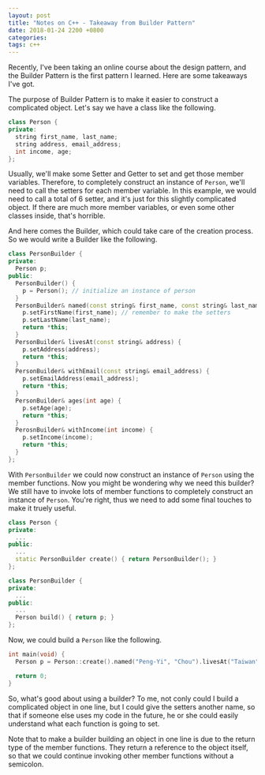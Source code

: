 ```yaml
---
layout: post
title: "Notes on C++ - Takeaway from Builder Pattern"
date: 2018-01-24 2200 +0800
categories:
tags: c++
---
```


Recently, I've been taking an online course about the design pattern, and the Builder Pattern is the first pattern I learned. Here are some takeaways I've got.

The purpose of Builder Pattern is to make it easier to construct a complicated object. Let's say we have a class like the following.
``` c++
class Person {
private:
  string first_name, last_name;
  string address, email_address;
  int income, age;
};
```

Usually, we'll make some Setter and Getter to set and get those member variables. Therefore, to completely construct an instance of ```Person```, we'll need to call the setters for each member variable. In this example, we would need to call a total of 6 setter, and it's just for this slightly complicated object. If there are much more member variables, or even some other classes inside, that's horrible.

And here comes the Builder, which could take care of the creation process. So we would write a Builder like the following.
``` c++
class PersonBuilder {
private:
  Person p;
public:
  PersonBuilder() {
    p = Person(); // initialize an instance of person
  }
  PersonBuilder& named(const string& first_name, const string& last_name) {
    p.setFirstName(first_name); // remember to make the setters
    p.setLastName(last_name);
    return *this;
  }
  PersonBuilder& livesAt(const string& address) {
    p.setAddress(address);
    return *this;
  }
  PersonBuilder& withEmail(const string& email_address) {
    p.setEmailAddress(email_address);
    return *this;
  }
  PersonBuilder& ages(int age) {
    p.setAge(age);
    return *this;
  }
  PerosnBuilder& withIncome(int income) {
    p.setIncome(income);
    return *this;
  }
};
```

With ```PersonBuilder``` we could now construct an instance of ```Person``` using the member functions. Now you might be wondering why we need this builder? We still have to invoke lots of member functions to completely construct an instance of ```Person```. You're right, thus we need to add some final touches to make it truely useful.
``` c++
class Person {
private:
  ...
public:
  ...
  static PersonBuilder create() { return PersonBuilder(); }
};

class PersonBuilder {
private:
  ...
public:
  ...
  Person build() { return p; }
};
```

Now, we could build a ```Person``` like the following.
``` c++
int main(void) {
  Person p = Person::create().named("Peng-Yi", "Chou").livesAt("Taiwan").withEmail("abc@gmail.com").ages(24).withIncome(10000).build();

  return 0;
}
```

So, what's good about using a builder? To me, not conly could I build a complicated object in one line, but I could give the setters another name, so that if someone else uses my code in the future, he or she could easily understand what each function is going to set.

Note that to make a builder building an object in one line is due to the return type of the member functions. They return a reference to the object itself, so that we could continue invoking other member functions without a semicolon.
